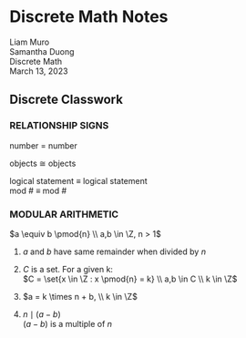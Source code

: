 # Discrete Math Notes

Liam Muro \
Samantha Duong \
Discrete Math \
March 13, 2023

## Discrete Classwork

### RELATIONSHIP SIGNS

number $=$ number

objects $\cong$ objects

logical statement $\equiv$ logical statement \
mod # $\equiv$ mod #

### MODULAR ARITHMETIC

$a \equiv b \pmod{n} \\ a,b \in \Z, n > 1$

1. $a$ and $b$ have same remainder when divided by $n$

2. $C$ is a set. For a given k: \
$C = \set{x \in \Z : x \pmod{n} = k} \\ a,b \in C \\ k \in \Z$

3. $a = k \times n + b, \\ k \in \Z$

4. $n \mid (a-b)$ \
$(a-b)$ is a multiple of $n$

